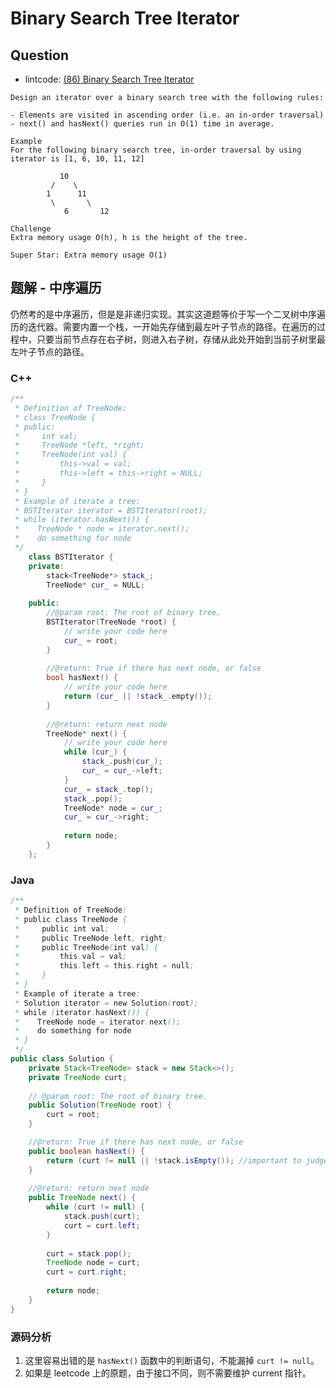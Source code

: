 # Binary Search Tree Iterator

## Question

- lintcode: [(86) Binary Search Tree Iterator](http://www.lintcode.com/en/problem/binary-search-tree-iterator/) <i class="fa fa-star"></i><i class="fa fa-star"></i>

```
Design an iterator over a binary search tree with the following rules:

- Elements are visited in ascending order (i.e. an in-order traversal)
- next() and hasNext() queries run in O(1) time in average.

Example
For the following binary search tree, in-order traversal by using iterator is [1, 6, 10, 11, 12]

		   10
		 /    \
		1      11
		 \       \
		 	6       12

Challenge
Extra memory usage O(h), h is the height of the tree.

Super Star: Extra memory usage O(1)
```

## 题解 - 中序遍历

仍然考的是中序遍历，但是是非递归实现。其实这道题等价于写一个二叉树中序遍历的迭代器。需要内置一个栈，一开始先存储到最左叶子节点的路径。在遍历的过程中，只要当前节点存在右子树，则进入右子树，存储从此处开始到当前子树里最左叶子节点的路径。

### C++
```c++
/**
 * Definition of TreeNode:
 * class TreeNode {
 * public:
 *     int val;
 *     TreeNode *left, *right;
 *     TreeNode(int val) {
 *         this->val = val;
 *         this->left = this->right = NULL;
 *     }
 * }
 * Example of iterate a tree:
 * BSTIterator iterator = BSTIterator(root);
 * while (iterator.hasNext()) {
 *    TreeNode * node = iterator.next();
 *    do something for node
 */
    class BSTIterator {
    private:
        stack<TreeNode*> stack_;
        TreeNode* cur_ = NULL;
        
    public:
        //@param root: The root of binary tree.
        BSTIterator(TreeNode *root) {
            // write your code here
            cur_ = root;
        }
    
        //@return: True if there has next node, or false
        bool hasNext() {
            // write your code here
            return (cur_ || !stack_.empty());
        }
        
        //@return: return next node
        TreeNode* next() {
            // write your code here
            while (cur_) {
                stack_.push(cur_);
                cur_ = cur_->left;
            }
            cur_ = stack_.top();
            stack_.pop();
            TreeNode* node = cur_;
            cur_ = cur_->right;
            
            return node;
        }
    };
```

### Java 

```java
/**
 * Definition of TreeNode:
 * public class TreeNode {
 *     public int val;
 *     public TreeNode left, right;
 *     public TreeNode(int val) {
 *         this.val = val;
 *         this.left = this.right = null;
 *     }
 * }
 * Example of iterate a tree:
 * Solution iterator = new Solution(root);
 * while (iterator.hasNext()) {
 *    TreeNode node = iterator.next();
 *    do something for node
 * } 
 */
public class Solution {
    private Stack<TreeNode> stack = new Stack<>();
    private TreeNode curt;
    
    // @param root: The root of binary tree.
    public Solution(TreeNode root) {
        curt = root;
    }

    //@return: True if there has next node, or false
    public boolean hasNext() {
        return (curt != null || !stack.isEmpty()); //important to judge curt != null
    }
    
    //@return: return next node
    public TreeNode next() {
        while (curt != null) {
            stack.push(curt);
            curt = curt.left;
        }
        
        curt = stack.pop();
        TreeNode node = curt;
        curt = curt.right;
        
        return node;
    }
}
```

### 源码分析

1. 这里容易出错的是 `hasNext()` 函数中的判断语句，不能漏掉 `curt != null`。
2. 如果是 leetcode 上的原题，由于接口不同，则不需要维护 current 指针。
